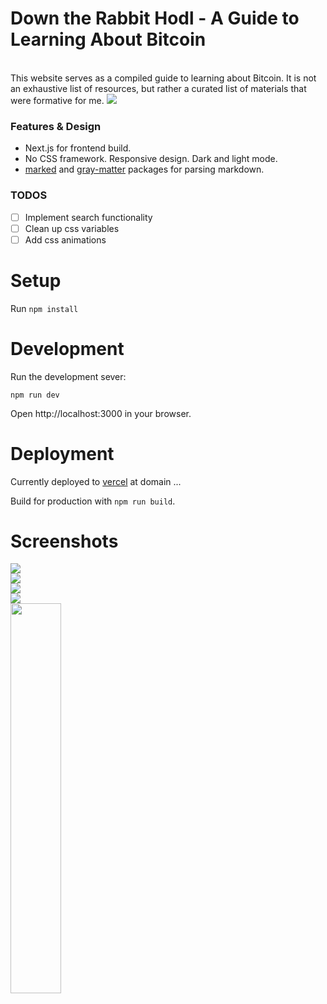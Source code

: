 # Down the Rabbit Hodl - A Guide to Learning About Bitcoin

<br />
This website serves as a compiled guide to learning about Bitcoin. It is not an exhaustive list of resources, but rather a curated list of materials that were formative for me.

<img src="https://user-images.githubusercontent.com/85373263/190244800-61037444-8d99-44eb-807b-9ec43ac80c6f.png" />

### Features & Design

- Next.js for frontend build.
- No CSS framework. Responsive design. Dark and light mode.
- [marked](https://www.npmjs.com/package/marked) and [gray-matter](https://www.npmjs.com/package/gray-matter) packages for parsing markdown.

### TODOS

- [ ] Implement search functionality
- [ ] Clean up css variables
- [ ] Add css animations

# Setup

Run `npm install`

# Development

Run the development sever:

```
npm run dev
```

Open http://localhost:3000 in your browser.

# Deployment

Currently deployed to [vercel](https://vercel.com/) at domain ...

Build for production with `npm run build`.

# Screenshots

<img src="https://user-images.githubusercontent.com/85373263/190244800-61037444-8d99-44eb-807b-9ec43ac80c6f.png"/>
<br />
<img src="https://user-images.githubusercontent.com/85373263/190246178-9df39b31-dfc9-4dab-acd4-24e3670dd588.png"/>
<br />
<img src="https://user-images.githubusercontent.com/85373263/190246182-0c104c5f-3dd7-40e3-9f62-57a89c0c3dce.png" />
<br />
<img src="https://user-images.githubusercontent.com/85373263/190247268-1490cede-56e8-48b5-8419-4dec312c6b7c.png" />
<br />
<img src="https://user-images.githubusercontent.com/85373263/190246447-707b5cf1-12cf-4b14-b02e-0e1763fb0b84.png" width="40%"/>
